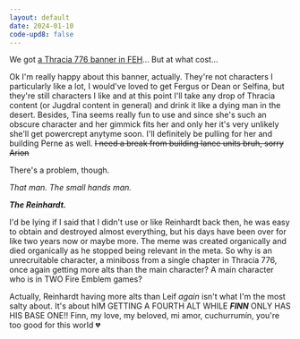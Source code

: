 ```yaml
---
layout: default
date: 2024-01-10
code-upd8: false
---
```

We got [a Thracia 776 banner in FEH](https://youtu.be/Y_YYS8s8LxM?si=pBy-CpFSPNPFaKy9)... But at what cost...

Ok I'm really happy about this banner, actually. They're not characters I particularly like a lot, I would've loved to get Fergus or Dean or Selfina, but they're still characters I like and at this point I'll take any drop of Thracia content (or Jugdral content in general) and drink it like a dying man in the desert. Besides, Tina seems really fun to use and since she's such an obscure character and her gimmick fits her and only her it's very unlikely she'll get powercrept anytyme soon. I'll definitely be pulling for her and building Perne as well. ~~I need a break from building lance units bruh, sorry Arion~~

There's a problem, though.

*That man. The small hands man.*

***The Reinhardt.***

I'd be lying if I said that I didn't use or like Reinhardt back then, he was easy to obtain and destroyed almost everything, but his days have been over for like two years now or maybe more. The meme was created organically and died organically as he stopped being relevant in the meta. So why is an unrecruitable character, a miniboss from a single chapter in Thracia 776, once again getting more alts than the main character? A main character who is in TWO Fire Emblem games?

Actually, Reinhardt having more alts than Leif *again* isn't what I'm the most salty about. It's about hIM GETTING A FOURTH ALT WHILE ***FINN*** ONLY HAS HIS BASE ONE!! Finn, my love, my beloved, mi amor, cuchurrumín, you're too good for this world 💔